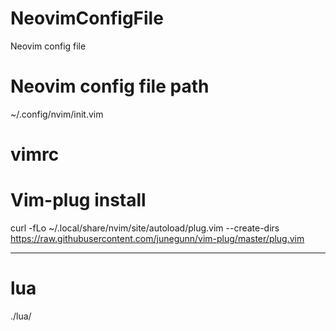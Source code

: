 # NeovimConfigFile
Neovim config file

# Neovim config file path
~/.config/nvim/init.vim

# vimrc
# Vim-plug install
curl -fLo ~/.local/share/nvim/site/autoload/plug.vim --create-dirs  https://raw.githubusercontent.com/junegunn/vim-plug/master/plug.vim

-----------------------------------------------------------------------------------------

# lua
./lua/
